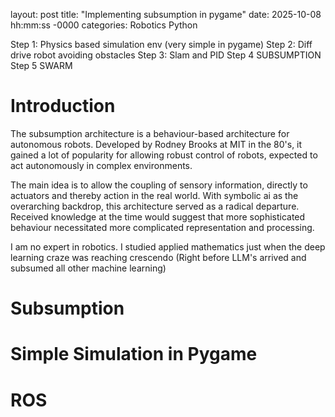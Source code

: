 layout: post
title: "Implementing subsumption in pygame"
date: 2025-10-08 hh:mm:ss -0000
categories: Robotics Python


Step 1: Physics based simulation env (very simple in pygame)
Step 2: Diff drive robot avoiding obstacles
Step 3: Slam and PID 
Step 4 SUBSUMPTION
Step 5 SWARM

# Introduction

The subsumption architecture is a behaviour-based architecture for autonomous robots. Developed by Rodney Brooks at MIT in the 80's, it gained a lot of popularity for allowing robust control of robots, expected to act autonomously in complex environments. 

The main idea is to allow the coupling of sensory information, directly to actuators and thereby action in the real world. With symbolic ai as the overarching backdrop, this architecture served as a radical departure. Received knowledge at the time would suggest that more sophisticated behaviour necessitated more complicated representation and processing. 

I am no expert in robotics. I studied applied mathematics just when the deep learning craze was reaching crescendo (Right before LLM's arrived and subsumed all other machine learning)


# Subsumption



# Simple Simulation in Pygame

# ROS
